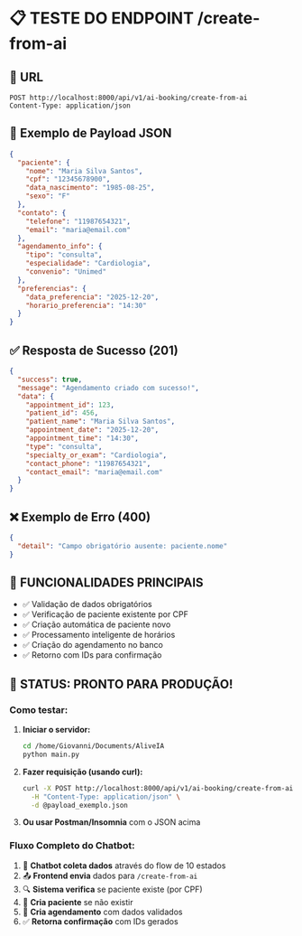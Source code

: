 # 📋 TESTE DO ENDPOINT /create-from-ai

## 🔗 URL 
```
POST http://localhost:8000/api/v1/ai-booking/create-from-ai
Content-Type: application/json
```

## 📨 Exemplo de Payload JSON

```json
{
  "paciente": {
    "nome": "Maria Silva Santos",
    "cpf": "12345678900",
    "data_nascimento": "1985-08-25",
    "sexo": "F"
  },
  "contato": {
    "telefone": "11987654321", 
    "email": "maria@email.com"
  },
  "agendamento_info": {
    "tipo": "consulta",
    "especialidade": "Cardiologia",
    "convenio": "Unimed"
  },
  "preferencias": {
    "data_preferencia": "2025-12-20",
    "horario_preferencia": "14:30"
  }
}
```

## ✅ Resposta de Sucesso (201)

```json
{
  "success": true,
  "message": "Agendamento criado com sucesso!",
  "data": {
    "appointment_id": 123,
    "patient_id": 456,
    "patient_name": "Maria Silva Santos",
    "appointment_date": "2025-12-20",
    "appointment_time": "14:30",
    "type": "consulta",
    "specialty_or_exam": "Cardiologia",
    "contact_phone": "11987654321",
    "contact_email": "maria@email.com"
  }
}
```

## ❌ Exemplo de Erro (400)

```json
{
  "detail": "Campo obrigatório ausente: paciente.nome"
}
```

## 🔧 FUNCIONALIDADES PRINCIPAIS

- ✅ Validação de dados obrigatórios
- ✅ Verificação de paciente existente por CPF  
- ✅ Criação automática de paciente novo
- ✅ Processamento inteligente de horários
- ✅ Criação do agendamento no banco
- ✅ Retorno com IDs para confirmação

## 🚀 STATUS: PRONTO PARA PRODUÇÃO!

### Como testar:

1. **Iniciar o servidor:**
   ```bash
   cd /home/Giovanni/Documents/AliveIA
   python main.py
   ```

2. **Fazer requisição (usando curl):**
   ```bash
   curl -X POST http://localhost:8000/api/v1/ai-booking/create-from-ai \
     -H "Content-Type: application/json" \
     -d @payload_exemplo.json
   ```

3. **Ou usar Postman/Insomnia** com o JSON acima

### Fluxo Completo do Chatbot:

1. 🤖 **Chatbot coleta dados** através do flow de 10 estados
2. 📤 **Frontend envia** dados para `/create-from-ai`
3. 🔍 **Sistema verifica** se paciente existe (por CPF)
4. 👤 **Cria paciente** se não existir
5. 📅 **Cria agendamento** com dados validados
6. ✅ **Retorna confirmação** com IDs gerados
